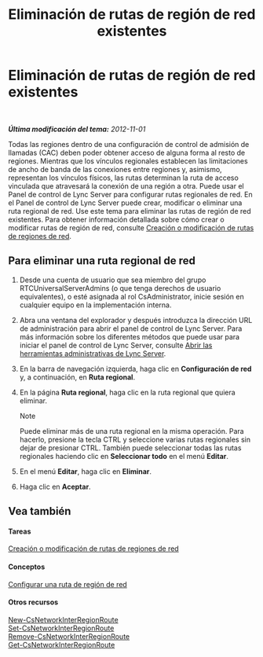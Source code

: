 ﻿---
title: Eliminación de rutas de región de red existentes
TOCTitle: Eliminación de rutas de región de red existentes
ms:assetid: 6256ff80-5f1e-48b4-928b-24aeb3c1a0e7
ms:mtpsurl: https://technet.microsoft.com/es-es/library/JJ688074(v=OCS.15)
ms:contentKeyID: 49889205
ms.date: 01/07/2017
mtps_version: v=OCS.15
ms.translationtype: HT
---

# Eliminación de rutas de región de red existentes

 

_**Última modificación del tema:** 2012-11-01_

Todas las regiones dentro de una configuración de control de admisión de llamadas (CAC) deben poder obtener acceso de alguna forma al resto de regiones. Mientras que los vínculos regionales establecen las limitaciones de ancho de banda de las conexiones entre regiones y, asimismo, representan los vínculos físicos, las rutas determinan la ruta de acceso vinculada que atravesará la conexión de una región a otra. Puede usar el Panel de control de Lync Server para configurar rutas regionales de red. En el Panel de control de Lync Server puede crear, modificar o eliminar una ruta regional de red. Use este tema para eliminar las rutas de región de red existentes. Para obtener información detallada sobre cómo crear o modificar rutas de región de red, consulte [Creación o modificación de rutas de regiones de red](lync-server-2013-creating-or-modifying-network-region-routes.md).

## Para eliminar una ruta regional de red

1.  Desde una cuenta de usuario que sea miembro del grupo RTCUniversalServerAdmins (o que tenga derechos de usuario equivalentes), o esté asignada al rol CsAdministrator, inicie sesión en cualquier equipo en la implementación interna.

2.  Abra una ventana del explorador y después introduzca la dirección URL de administración para abrir el panel de control de Lync Server. Para más información sobre los diferentes métodos que puede usar para iniciar el panel de control de Lync Server, consulte [Abrir las herramientas administrativas de Lync Server](lync-server-2013-open-lync-server-administrative-tools.md).

3.  En la barra de navegación izquierda, haga clic en **Configuración de red** y, a continuación, en **Ruta regional**.

4.  En la página **Ruta regional**, haga clic en la ruta regional que quiera eliminar.
    

    > [!NOTE]
    > Puede eliminar más de una ruta regional en la misma operación. Para hacerlo, presione la tecla CTRL y seleccione varias rutas regionales sin dejar de presionar CTRL. También puede seleccionar todas las rutas regionales haciendo clic en <STRONG>Seleccionar todo</STRONG> en el menú <STRONG>Editar</STRONG>.



5.  En el menú **Editar**, haga clic en **Eliminar**.

6.  Haga clic en **Aceptar**.

## Vea también

#### Tareas

[Creación o modificación de rutas de regiones de red](lync-server-2013-creating-or-modifying-network-region-routes.md)  

#### Conceptos

[Configurar una ruta de región de red](https://technet.microsoft.com/es-es/library/gg133706\(v=ocs.15\))  

#### Otros recursos

[New-CsNetworkInterRegionRoute](https://docs.microsoft.com/en-us/powershell/module/skype/New-CsNetworkInterRegionRoute)  
[Set-CsNetworkInterRegionRoute](set-csnetworkinterregionroute.md)  
[Remove-CsNetworkInterRegionRoute](remove-csnetworkinterregionroute.md)  
[Get-CsNetworkInterRegionRoute](get-csnetworkinterregionroute.md)


